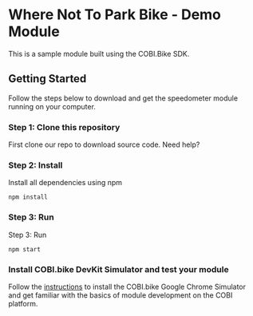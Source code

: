 # Where Not To Park Bike - Demo Module
This is a sample module built using the COBI.Bike SDK.

## Getting Started
Follow the steps below to download and get the speedometer module running on your computer.

### Step 1: Clone this repository
First clone our repo to download source code. Need help?

### Step 2: Install
Install all dependencies using npm
```
npm install
```

### Step 3: Run
Step 3: Run
```
npm start
```

### Install COBI.bike DevKit Simulator and test your module
Follow the [instructions](https://stage.developer.bosch.com/web/cobi.bike-devkit/develop/test-your-module/browser) to install the COBI.bike Google Chrome Simulator and get familiar with the basics of module development on the COBI platform.
